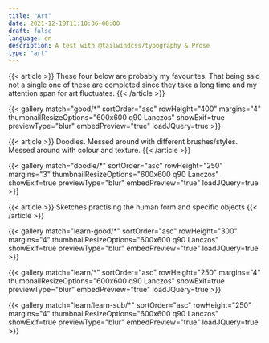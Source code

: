 ```yaml
---
title: "Art"
date: 2021-12-18T11:10:36+08:00
draft: false
language: en
description: A test with @tailwindcss/typography & Prose
type: "art"
---
```




{{< article >}}
These four below are probably my favourites. That being said not a single one of these are completed since they take a long time and my attention span for art fluctuates.
{{< /article >}}

{{< gallery match="good/*" sortOrder="asc" rowHeight="400" margins="4" thumbnailResizeOptions="600x600 q90 Lanczos" showExif=true previewType="blur" embedPreview="true" loadJQuery=true >}}

{{< article >}}
Doodles. Messed around with different brushes/styles. Messed around with colour and texture. 
{{< /article >}}

{{< gallery match="doodle/*" sortOrder="asc" rowHeight="250" margins="3" thumbnailResizeOptions="600x600 q90 Lanczos" showExif=true previewType="blur" embedPreview="true" loadJQuery=true >}}

{{< article >}}
Sketches practising the human form and specific objects
{{< /article >}}

{{< gallery match="learn-good/*" sortOrder="asc" rowHeight="300" margins="4" thumbnailResizeOptions="600x600 q90 Lanczos" showExif=true previewType="blur" embedPreview="true" loadJQuery=true >}}


{{< gallery match="learn/*" sortOrder="asc" rowHeight="250" margins="4" thumbnailResizeOptions="600x600 q90 Lanczos" showExif=true previewType="blur" embedPreview="true" loadJQuery=true >}}

{{< gallery match="learn/learn-sub/*" sortOrder="asc" rowHeight="250" margins="4" thumbnailResizeOptions="600x600 q90 Lanczos" showExif=true previewType="blur" embedPreview="true" loadJQuery=true >}}
